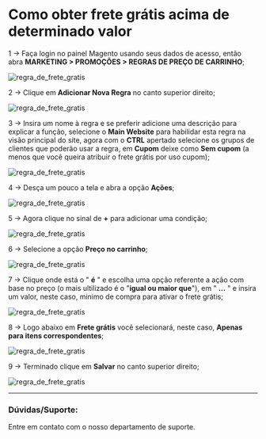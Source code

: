 # Como obter frete grátis acima de determinado valor

1 -> Faça login no painel Magento usando seus dados de acesso, então abra **MARKETING > PROMOÇÕES > REGRAS DE PREÇO DE CARRINHO**;

![regra_de_frete_gratis](https://github.com/Oficina-do-Dev/Tutoriais/blob/main/Magento_2/036%20-%20Frete%20grátis%20por%20valor/images/image1.png)

2 -> Clique em **Adicionar Nova Regra** no canto superior direito;

![regra_de_frete_gratis](https://github.com/Oficina-do-Dev/Tutoriais/blob/main/Magento_2/036%20-%20Frete%20grátis%20por%20valor/images/image2.png)

3 -> Insira um nome à regra e se preferir adicione uma descrição para explicar a função, selecione o **Main Website** para habilidar esta regra na visão principal do site, agora com o **CTRL** apertado selecione os grupos de clientes que poderão usar a regra, em **Cupom** deixe como **Sem cupom** (a menos que você queira atribuir o frete grátis por uso cupom);

![regra_de_frete_gratis](https://github.com/Oficina-do-Dev/Tutoriais/blob/main/Magento_2/036%20-%20Frete%20grátis%20por%20valor/images/image3.png)

4 -> Desça um pouco a tela e abra a opção **Ações**;

![regra_de_frete_gratis](https://github.com/Oficina-do-Dev/Tutoriais/blob/main/Magento_2/036%20-%20Frete%20grátis%20por%20valor/images/image4.png)

5 -> Agora clique no sinal de **+** para adicionar uma condição; 

![regra_de_frete_gratis](https://github.com/Oficina-do-Dev/Tutoriais/blob/main/Magento_2/036%20-%20Frete%20grátis%20por%20valor/images/image5.png)

6 -> Selecione a opção **Preço no carrinho**;

![regra_de_frete_gratis](https://github.com/Oficina-do-Dev/Tutoriais/blob/main/Magento_2/036%20-%20Frete%20grátis%20por%20valor/images/image6.png)

7 -> Clique onde está o " **é** " e escolha uma opção referente a ação com base no preço (o mais ultilizado é o "**igual ou maior que**"), em " **...** " e insira um valor, neste caso, minimo de compra para ativar o frete grátis;

![regra_de_frete_gratis](https://github.com/Oficina-do-Dev/Tutoriais/blob/main/Magento_2/036%20-%20Frete%20grátis%20por%20valor/images/image7.png)

8 -> Logo abaixo em **Frete grátis** você selecionará, neste caso, **Apenas para itens correspondentes**;

![regra_de_frete_gratis](https://github.com/Oficina-do-Dev/Tutoriais/blob/main/Magento_2/036%20-%20Frete%20grátis%20por%20valor/images/image8.png)

9 -> Terminado clique em **Salvar** no canto superior direito;

![regra_de_frete_gratis](https://github.com/Oficina-do-Dev/Tutoriais/blob/main/Magento_2/036%20-%20Frete%20grátis%20por%20valor/images/image9.png)

<hr>

### Dúvidas/Suporte:
Entre em contato com o nosso departamento de suporte.
